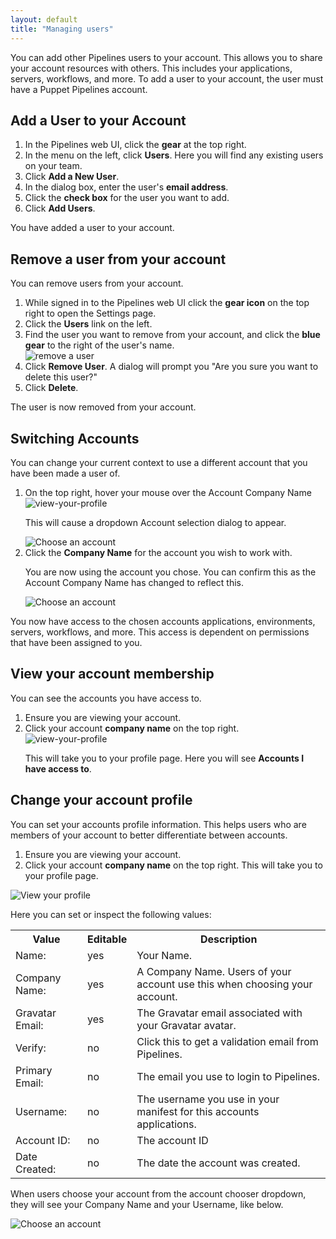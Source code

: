 ```yaml
---
layout: default
title: "Managing users"
--- 
```


You can add other Pipelines users to your account. This allows you to share your account resources with others. This includes your applications, servers, workflows, and more. To add a user to your account, the user must have a Puppet Pipelines account.

## Add a User to your Account

<ol>
<li>In the Pipelines web UI, click the <b>gear</b> at the top right.</li>
<li>In the menu on the left, click <b>Users</b>. Here you will find any existing users on your team.</li>
<li>Click <b>Add a New User</b>.</li>
<li>In the dialog box, enter the user's <b>email address</b>.</li>
<li>Click the <b>check box</b> for the user you want to add.</li>
<li>Click <b>Add Users</b>.</li>
</ol>

You have added a user to your account.

## Remove a user from your account

You can remove users from your account.

<ol>

<li>While signed in to the Pipelines web UI click the <b>gear icon</b> on the top right to open the Settings page.</li>
<li>Click the <b>Users</b> link on the left.</li>
<li>Find the user you want to remove from your account, and click the <b>blue gear</b> to the right of the user's name.</li>

<img src="images/users_remove_user.png" alt="remove a user">
<li>Click <b>Remove User</b>. A dialog will prompt you "Are you sure you want to delete this user?"</li>
<li>Click <b>Delete</b>.</li>
</ol>

The user is now removed from your account.

## Switching Accounts

You can change your current context to use a different account that you have been made a user of.

<ol>
<li>On the top right, hover your mouse over the Account Company Name</li>

<img src="images/users-click-for-profile.png" alt="view-your-profile">

<p>This will cause a dropdown Account selection dialog to appear.</p>

<img src="images/users-show-company-name.png" alt="Choose an account">

<li>Click the <b>Company Name</b> for the account you wish to work with.</li>

<p>You are now using the account you chose. You can confirm this as the Account Company Name has changed to reflect this.</p>

<img src="images/users-account-chosen.png" alt="Choose an account">

</ol>

You now have access to the chosen accounts applications, environments, servers, workflows, and more. This access is dependent on permissions that have been assigned to you. 

## View your account membership

You can see the accounts you have access to.

<ol>

<li>Ensure you are viewing your account</a>.</li>
<li>Click your account <b>company name</b> on the top right.</li>

<img src="images/users-click-for-profile.png" alt="view-your-profile">

<p>This will take you to your profile page. Here you will see <b>Accounts I have access to</b>.</p>
</ol>

## Change your account profile

You can set your accounts profile information. This helps users who are members of your account to better differentiate between accounts.

1. Ensure you are viewing your account</a>.
1. Click your account <b>company name</b> on the top right. This will take you to your profile page. 

<img src="images/users-account-profile.png" alt="View your profile">

Here you can set or inspect the following values:

<table>
<tr><th>Value</th><th>Editable</th><th>Description</th></tr>
<tr><td>Name:</td><td>yes</td>          <td>Your Name.</td></tr>
<tr><td>Company Name:</td><td>yes</td>  <td>A Company Name. Users of your account use this when choosing your account.</td></tr>
<tr><td>Gravatar Email:</td><td>yes</td><td>The Gravatar email associated with your Gravatar avatar.</td></tr>
<tr><td>Verify:</td><td>no</td>        <td>Click this to get a validation email from Pipelines.</td></tr>
<tr><td>Primary Email:</td><td>no</td> <td>The email you use to login to Pipelines.</td></tr>
<tr><td>Username:</td><td>no</td>      <td>The username you use in your manifest for this accounts applications.</td></tr>
<tr><td>Account ID:</td><td>no</td>    <td>The account ID</td></tr>
<tr><td>Date Created:</td><td>no</td>  <td>The date the account was created.</td></tr>
</table>

When users choose your account from the account chooser dropdown, they will see your Company Name and your Username, like below.

<img src="images/users-show-company-name.png" alt="Choose an account">



